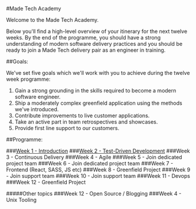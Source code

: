 #Made Tech Academy

Welcome to the Made Tech Academy. 

Below you'll find a high-level overview of your itinerary for the next twelve weeks. By the end of the programme, you should have a strong understanding of modern software delivery practices and you should be ready to join a Made Tech delivery pair as an engineer in training.

##Goals:

We've set five goals which we'll work with you to achieve during the twelve week programme:

1. Gain a strong grounding in the skills required to become a modern software engineer. 
2. Ship a moderately complex greenfield application using the methods we've introduced.
3. Contribute improvements to live customer applications.
4. Take an active part in team retrospectives and showcases.
5. Provide first line support to our customers.

##Programme:

###[Week 1 - Introduction](learn/00_introduction.md)
###[Week 2 - Test-Driven Development](learn/01_tdd.md)
###Week 3 - Continuous Delivery
###Week 4 - Agile
###Week 5 - Join dedicated project team
###Week 6 - Join dedicated project team
###Week 7 - Frontend (React, SASS, JS etc)
###Week 8 - Greenfield Project
###Week 9 - Join support team
###Week 10 - Join support team
###Week 11 - Devops
###Week 12 - Greenfield Project


#####Other topics
###Week 12 - Open Source / Blogging
###Week 4 - Unix Tooling